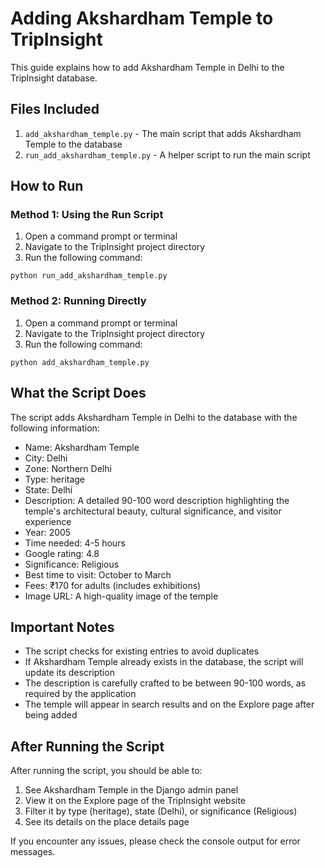 # Adding Akshardham Temple to TripInsight

This guide explains how to add Akshardham Temple in Delhi to the TripInsight database.

## Files Included

1. `add_akshardham_temple.py` - The main script that adds Akshardham Temple to the database
2. `run_add_akshardham_temple.py` - A helper script to run the main script

## How to Run

### Method 1: Using the Run Script

1. Open a command prompt or terminal
2. Navigate to the TripInsight project directory
3. Run the following command:

```
python run_add_akshardham_temple.py
```

### Method 2: Running Directly

1. Open a command prompt or terminal
2. Navigate to the TripInsight project directory
3. Run the following command:

```
python add_akshardham_temple.py
```

## What the Script Does

The script adds Akshardham Temple in Delhi to the database with the following information:

- Name: Akshardham Temple
- City: Delhi
- Zone: Northern Delhi
- Type: heritage
- State: Delhi
- Description: A detailed 90-100 word description highlighting the temple's architectural beauty, cultural significance, and visitor experience
- Year: 2005
- Time needed: 4-5 hours
- Google rating: 4.8
- Significance: Religious
- Best time to visit: October to March
- Fees: ₹170 for adults (includes exhibitions)
- Image URL: A high-quality image of the temple

## Important Notes

- The script checks for existing entries to avoid duplicates
- If Akshardham Temple already exists in the database, the script will update its description
- The description is carefully crafted to be between 90-100 words, as required by the application
- The temple will appear in search results and on the Explore page after being added

## After Running the Script

After running the script, you should be able to:

1. See Akshardham Temple in the Django admin panel
2. View it on the Explore page of the TripInsight website
3. Filter it by type (heritage), state (Delhi), or significance (Religious)
4. See its details on the place details page

If you encounter any issues, please check the console output for error messages.